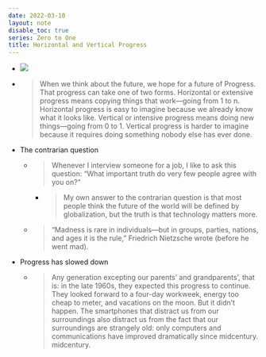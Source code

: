 ```yaml
---
date: 2022-03-10
layout: note
disable_toc: true
series: Zero to One
title: Horizontal and Vertical Progress
---
```


- ![](https://firebasestorage.googleapis.com/v0/b/firescript-577a2.appspot.com/o/imgs%2Fapp%2FVitecek%2Ffp80HEt2sC.png?alt=media&token=d14101b2-b240-4f3b-92ea-39e619bcf2e7)
- > When we think about the future, we hope for a future of Progress. That progress can take one of two forms. Horizontal or extensive progress means copying things that work—going from 1 to n. Horizontal progress is easy to imagine because we already know what it looks like. Vertical or intensive progress means doing new things—going from 0 to 1. Vertical progress is harder to imagine because it requires doing something nobody else has ever done.
- The contrarian question
    - > Whenever I interview someone for a job, I like to ask this question: “What important truth do very few people agree with you on?”
        - > My own answer to the contrarian question is that most people think the future of the world will be defined by globalization, but the truth is that technology matters more.
	- > “Madness is rare in individuals—but in groups, parties, nations, and ages it is the rule,” Friedrich Nietzsche wrote (before he went mad).
- Progress has slowed down
    - > Any generation excepting our parents’ and grandparents’, that is: in the late 1960s, they expected this progress to continue. They looked forward to a four-day workweek, energy too cheap to meter, and vacations on the moon. But it didn’t happen. The smartphones that distract us from our surroundings also distract us from the fact that our surroundings are strangely old: only computers and communications have improved dramatically since midcentury.
midcentury.
